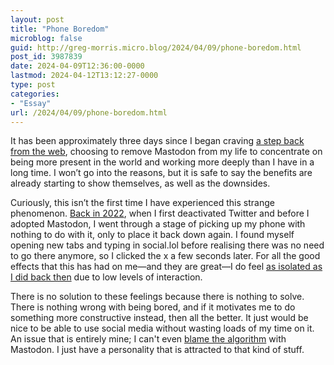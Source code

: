 ```yaml
---
layout: post
title: "Phone Boredom"
microblog: false
guid: http://greg-morris.micro.blog/2024/04/09/phone-boredom.html
post_id: 3987839
date: 2024-04-09T12:36:00-0000
lastmod: 2024-04-12T13:12:27-0000
type: post
categories:
- "Essay"
url: /2024/04/09/phone-boredom.html
---
```

It has been approximately three days since I began craving [a step back from the web](/2024/04/07/taking-a-pause.html), choosing to remove Mastodon from my life to concentrate on being more present in the world and working more deeply than I have in a long time. I won’t go into the reasons, but it is safe to say the benefits are already starting to show themselves, as well as the downsides.

Curiously, this isn’t the first time I have experienced this strange phenomenon. [Back in 2022](/2022/09/06/the-internet-is.html), when I first deactivated Twitter and before I adopted Mastodon, I went through a stage of picking up my phone with nothing to do with it, only to place it back down again. I found myself opening new tabs and typing in social.lol before realising there was no need to go there anymore, so I clicked the x a few seconds later. For all the good effects that this has had on me—and they are great—I do feel [as isolated as I did back then](/2022/08/30/social-media-interaction.html) due to low levels of interaction.

There is no solution to these feelings because there is nothing to solve. There is nothing wrong with being bored, and if it motivates me to do something more constructive instead, then all the better. It just would be nice to be able to use social media without wasting loads of my time on it. An issue that is entirely mine; I can't even [blame the algorithm](/2024/04/09/but-the-algorithm-did-it.html) with Mastodon. I just have a personality that is attracted to that kind of stuff.
